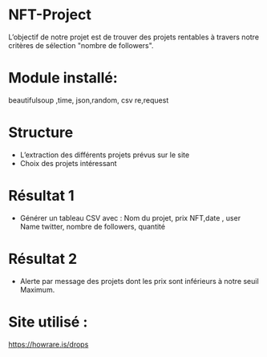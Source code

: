 # NFT-Project
L’objectif de notre projet est de trouver des projets rentables à travers notre critères de sélection "nombre de followers".
# Module installé:  
beautifulsoup ,time, json,random, csv re,request
# Structure 
-	L’extraction des différents projets prévus sur le site 
-	Choix des projets intéressant 
# Résultat 1
-	Générer un tableau CSV avec :
Nom du projet, prix NFT,date , user Name twitter, nombre de followers, quantité 
# Résultat 2 
-	Alerte par message des projets dont les prix sont inférieurs à notre seuil 
Maximum.
# Site utilisé :
https://howrare.is/drops 
